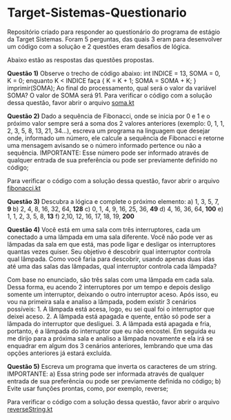# Target-Sistemas-Questionario

Repositório criado para responder ao questionário do programa de estágio da Target Sistemas. Foram 5 perguntas, das quais 3 eram para desenvolver um código com a solução e 2 questões eram desafios de lógica.  

Abaixo estão as respostas das questões propostas.


**Questão 1)** Observe o trecho de código abaixo: int INDICE = 13, SOMA = 0, K = 0; enquanto K < INDICE faça { K = K + 1; SOMA = SOMA + K; } imprimir(SOMA); Ao final do processamento, qual será o valor da variável SOMA?
O valor de SOMA será 91. 
Para verificar o código com a solução dessa questão, favor abrir o arquivo [soma.kt](https://github.com/MateusLVolkers/Target-Sistemas-Questionario/blob/main/soma.kt)


**Questão 2)** Dado a sequência de Fibonacci, onde se inicia por 0 e 1 e o próximo valor sempre será a soma dos 2 valores anteriores (exemplo: 0, 1, 1, 2, 3, 5, 8, 13, 21, 34...), escreva um programa na linguagem que desejar onde, informado um número, ele calcule a sequência de Fibonacci e retorne uma mensagem avisando se o número informado pertence ou não a sequência. IMPORTANTE: Esse número pode ser informado através de qualquer entrada de sua preferência ou pode ser previamente definido no código;

Para verificar o código com a solução dessa questão, favor abrir o arquivo [fibonacci.kt](https://github.com/MateusLVolkers/Target-Sistemas-Questionario/blob/main/fibonacci.kt)


**Questão 3)** Descubra a lógica e complete o próximo elemento:
a) 1, 3, 5, 7, **9**
b) 2, 4, 8, 16, 32, 64, **128**
c) 0, 1, 4, 9, 16, 25, 36, **49**
d) 4, 16, 36, 64, **100**
e) 1, 1, 2, 3, 5, 8, **13**
f) 2,10, 12, 16, 17, 18, 19, **200**


**Questão 4)** Você está em uma sala com três interruptores, cada um conectado a uma lâmpada em uma sala diferente. Você não pode ver as lâmpadas da sala em que está, mas pode ligar e desligar os interruptores quantas vezes quiser. Seu objetivo é descobrir qual interruptor controla qual lâmpada. Como você faria para descobrir, usando apenas duas idas até uma das salas das lâmpadas, qual interruptor controla cada lâmpada?

Com base no enunciado, são três salas com uma lâmpada em cada sala. Dessa forma, eu acendo 2 interruptores por um tempo e depois desligo somente um interruptor, deixando o outro interruptor aceso. Após isso, eu vou na primeira sala e analiso a lâmpada, podem existir 3 cenários possíveis:
	1. A lâmpada está acesa, logo, eu sei qual foi o interruptor que deixei aceso.
	2. A lâmpada está apagada e quente, então só pode ser a lâmpada do interruptor que 	desliguei.
	3. A lâmpada está apagada e fria, portanto, é a lâmpada do interruptor que eu não encostei.
Em seguida eu me dirijo para a próxima sala e analiso a lâmpada novamente e ela irá se enquadrar em algum dos 3 cenários anteriores, lembrando que uma das opções anteriores já estará excluída.


**Questão 5)** Escreva um programa que inverta os caracteres de um string. 
IMPORTANTE: 
a) Essa string pode ser informada através de qualquer entrada de sua preferência ou pode ser previamente definida no código; 
b) Evite usar funções prontas, como, por exemplo, reverse;

Para verificar o código com a solução dessa questão, favor abrir o arquivo [reverseString.kt](https://github.com/MateusLVolkers/Target-Sistemas-Questionario/blob/main/reverseString.kt)
